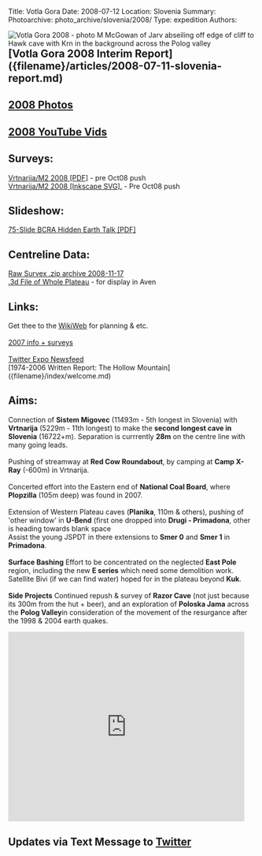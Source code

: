 Title: Votla Gora
Date: 2008-07-12
Location: Slovenia
Summary:
Photoarchive: photo_archive/slovenia/2008/
Type: expedition
Authors:

<p>
<a href="/caving/photo_archive/slovenia/2007/martin%20mcgowan%20-jarvist%20hawk%20cave%20abseil.html">
<img align="left" alt="Votla Gora 2008 - photo M McGowan of Jarv abseiling off edge of cliff to Hawk cave with Krn in the background across the Polog valley" src="/caving/FILES/expeditions/slovenia/slov2008/abseil_header.jpg">
</a>

</p><h2>[Votla Gora 2008 Interim Report]({filename}/articles/2008-07-11-slovenia-report.md)</h2>
<h2><a href="/caving/photo_archive/slovenia/2008/">2008 Photos</a></h2>
<h2><a href="http://www.youtube.com/view_play_list?p=CB6127A6C7FA5C64">2008 YouTube Vids</a></h2>

<h2>Surveys:</h2>
<a href="/caving/FILES/expeditions/slovenia/slov2008/gw_m2_2008.pdf">Vrtnarija/M2 2008 [PDF]</a> - pre Oct08 push<br>
<a href="/caving/FILES/expeditions/slovenia/slov2008/gw_m2_2008.svg" class="hoverZoomLink">Vrtnarija/M2 2008 [Inkscape SVG].</a> - Pre Oct08 push<br>

<h2>Slideshow:</h2>
<a href="/caving/FILES/expeditions/slovenia/slov2008/bcra_2008.pdf">75-Slide BCRA Hidden Earth Talk [PDF]</a>

<h2>Centreline Data:</h2>
<a href="/caving/FILES/expeditions/slovenia/report/migovecsurveydata2008-11-17.zip">Raw Survex .zip archive 2008-11-17</a><br>
<a href="/caving/FILES/expeditions/slovenia/report/mig_2008-11.3d">.3d File of Whole Plateau</a> - for display in Aven<br>


<h2>Links:</h2>
Get thee to the <a href="/caving/wiki.php?n=Main.VotlaGora2008">WikiWeb</a> for planning &amp; etc.<br>
<br>
<a href="/caving/FILES/expeditions/slovenia/slov2007/">2007 info + surveys</a><br><br>
<a href="http://twitter.com/iccc">Twitter Expo Newsfeed</a><br>
[1974-2006 Written Report: The Hollow Mountain]({filename}/index/welcome.md)<br>

<h2>Aims:</h2>
Connection of <b>Sistem Migovec</b> (11493m - 5th longest in Slovenia) with <b>Vrtnarija</b> (5229m - 11th longest) to make the <b>second longest cave in Slovenia</b> (16722+m). Separation is currrently <b>28m</b> on the centre line with many going leads.<br>
<br>
Pushing of streamway at <b>Red Cow Roundabout</b>, by camping at <b>Camp X-Ray</b> (-600m) in Vrtnarija.<br>
<br>
Concerted effort into the Eastern end of <b>National Coal Board</b>, where <b>Plopzilla</b> (105m deep) was found in 2007.<br>
<br>
Extension of Western Plateau caves (<b>Planika</b>, 110m &amp; others), pushing of 'other window' in <b>U-Bend</b> (first one dropped into <b>Drugi - Primadona</b>, other is heading towards blank space<br>
Assist the young JSPDT in there extensions to <b>Smer 0</b> and <b>Smer 1</b> in <b>Primadona</b>.<br>
<br>
<b>Surface Bashing</b> Effort to be concentrated on the neglected <b>East Pole</b> region, including the new <b>E series</b> which need some demolition work. Satellite Bivi (if we can find water) hoped for in the plateau beyond <b>Kuk</b>.<br>
<br><b>Side Projects</b> Continued repush &amp; survey of <b>Razor Cave</b> (not just because its 300m from the hut + beer), and an exploration of <b>Poloska Jama</b> across the <b>Polog Valley</b>in consideration of the movement of the resurgance after the 1998 &amp; 2004 earth quakes.
<p></p>

<iframe width="480" height="385" src="https://www.youtube.com/embed/1sBRo4TpTUo?feature=player_embedded" frameborder="0" allowfullscreen></iframe>

<div id="twitter_div">
<h2 class="twitter-title">Updates via Text Message to <a href="http://twitter.com/iccc">Twitter</a></h2>
<ul id="twitter_update_list"></ul></div>
<script type="text/javascript" src="http://twitter.com/javascripts/blogger.js"></script>
<script type="text/javascript" src="http://twitter.com/statuses/user_timeline/iccc.json?callback=twitterCallback2&amp;count=5"></script>
